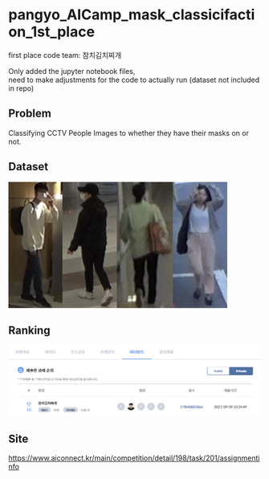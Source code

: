 # pangyo_AICamp_mask_classicifaction_1st_place

first place code team: 참치김치찌개  

Only added the jupyter notebook files,  
need to make adjustments for the code to actually run (dataset not included in repo)

## Problem  
Classifying CCTV People Images to whether they have their masks on or not.  

## Dataset
<img src="https://github.com/laphisboy/pangyo_AICamp_mask_classicifaction_1st_place/blob/main/images/dataset.PNG" />   


## Ranking
<img src="https://github.com/laphisboy/pangyo_AICamp_mask_classicifaction_1st_place/blob/main/images/ranking.PNG" />   
  
## Site  
https://www.aiconnect.kr/main/competition/detail/198/task/201/assignmentinfo
